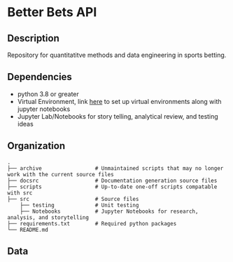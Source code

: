 # Better Bets API

## Description
Repository for quantitatitve methods and data engineering in sports betting.

## Dependencies

- python 3.8 or greater
- Virtual Environment, link [here](https://towardsdatascience.com/creating-and-using-virtual-environment-on-jupyter-notebook-with-python-db3f5afdd56a) to set up virtual environments along with jupyter notebooks
- Jupyter Lab/Notebooks for story telling, analytical review, and testing ideas


## Organization
    .
    ├── archive                 # Unmaintained scripts that may no longer work with the current source files    
    ├── docsrc                  # Documentation generation source files
    ├── scripts                 # Up-to-date one-off scripts compatable with src
    ├── src                     # Source files
        ├── testing             # Unit testing
        ├── Notebooks           # Jupyter Notebooks for research, analysis, and storytelling
    ├── requirements.txt        # Required python packages
    └── README.md
    
## Data


